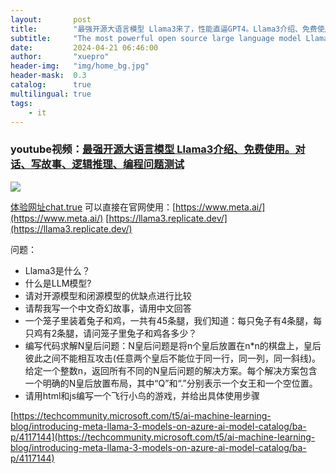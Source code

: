 ```yaml
---
layout:       post
title:        "最强开源大语言模型 Llama3来了，性能直逼GPT4。Llama3介绍、免费使用。对话、写故事、逻辑推理、编程问题测试"
subtitle:     "The most powerful open source large language model Llama3 is introduced and free to use. Conversations, story writing, logical reasoning, programming question tests"
date:         2024-04-21 06:46:00
author:       "xuepro"
header-img:   "img/home_bg.jpg"
header-mask:  0.3
catalog:      true
multilingual: true
tags:
    - it
---
```


### youtube视频：[最强开源大语言模型 Llama3介绍、免费使用。对话、写故事、逻辑推理、编程问题测试](https://youtu.be/GnUlEhkSfM4)

![](https://hwdong-net.github.io/yt_imgs/Llama3.jpg)

[体验网址chat.true](https://chat.tune.app/)
可以直接在官网使用：[https://www.meta.ai/](https://www.meta.ai/)
[https://llama3.replicate.dev/](https://llama3.replicate.dev/)



问题：
 - Llama3是什么？
 - 什么是LLM模型?
 - 请对开源模型和闭源模型的优缺点进行比较
 - 请帮我写一个中文奇幻故事，请用中文回答
 - 一个笼子里装着兔子和鸡，一共有45条腿，我们知道：每只兔子有4条腿，每只鸡有2条腿，请问笼子里兔子和鸡各多少？
 -  编写代码求解N皇后问题：N皇后问题是将n个皇后放置在n*n的棋盘上，皇后彼此之间不能相互攻击(任意两个皇后不能位于同一行，同一列，同一斜线)。给定一个整数n，返回所有不同的N皇后问题的解决方案。每个解决方案包含一个明确的N皇后放置布局，其中“Q”和“.”分别表示一个女王和一个空位置。
 - 请用html和js编写一个飞行小鸟的游戏，并给出具体使用步骤


[https://techcommunity.microsoft.com/t5/ai-machine-learning-blog/introducing-meta-llama-3-models-on-azure-ai-model-catalog/ba-p/4117144](https://techcommunity.microsoft.com/t5/ai-machine-learning-blog/introducing-meta-llama-3-models-on-azure-ai-model-catalog/ba-p/4117144)
